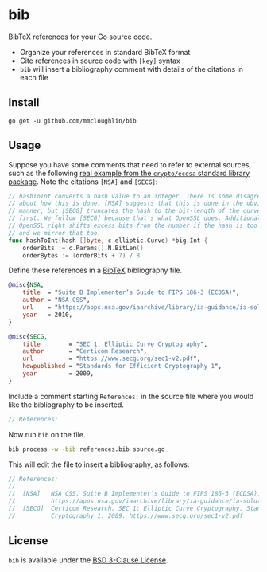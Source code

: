 # bib

BibTeX references for your Go source code.

* Organize your references in standard BibTeX format
* Cite references in source code with `[key]` syntax
* `bib` will insert a bibliography comment with details of the citations in each file

## Install

```
go get -u github.com/mmcloughlin/bib
```

## Usage

Suppose you have some comments that need to refer to external sources, such
as the following [real example from the `crypto/ecdsa` standard library
package](https://github.com/golang/go/blob/go1.13.7/src/crypto/ecdsa/ecdsa.go).
Note the citations `[NSA]` and `[SECG]`:

[embedmd]:# (testdata/golden/ecdsa.in go /\/\/ hashToInt/ /orderBytes.+$/)
```go
// hashToInt converts a hash value to an integer. There is some disagreement
// about how this is done. [NSA] suggests that this is done in the obvious
// manner, but [SECG] truncates the hash to the bit-length of the curve order
// first. We follow [SECG] because that's what OpenSSL does. Additionally,
// OpenSSL right shifts excess bits from the number if the hash is too large
// and we mirror that too.
func hashToInt(hash []byte, c elliptic.Curve) *big.Int {
	orderBits := c.Params().N.BitLen()
	orderBytes := (orderBits + 7) / 8
```

Define these references in a [BibTeX](http://www.bibtex.org/) bibliography file.

[embedmd]:# (testdata/golden/ecdsa.bib)
```bib
@misc{NSA,
    title  = "Suite B Implementer’s Guide to FIPS 186-3 (ECDSA)",
    author = "NSA CSS",
    url    = "https://apps.nsa.gov/iaarchive/library/ia-guidance/ia-solutions-for-classified/algorithm-guidance/suite-b-implementers-guide-to-fips-186-3-ecdsa.cfm",
    year   = 2010,
}

@misc{SECG,
    title        = "SEC 1: Elliptic Curve Cryptography",
    author       = "Certicom Research",
    url          = "https://www.secg.org/sec1-v2.pdf",
    howpublished = "Standards for Efficient Cryptography 1",
    year         = 2009,
}
```

Include a comment starting `References:` in the source file where you would
like the bibliography to be inserted.

[embedmd]:# (testdata/golden/ecdsa.in go /\/\/ References:/ /References:$/)
```go
// References:
```

Now run `bib` on the file.

[embedmd]:# (testdata/scripts/basic.txt sh /bib process -w/ /source\.go/)
```sh
bib process -w -bib references.bib source.go
```

This will edit the file to insert a bibliography, as follows:

[embedmd]:# (testdata/golden/ecdsa.golden go /\/\/ References:/ /secg\.org.+$/)
```go
// References:
//
//	[NSA]   NSA CSS. Suite B Implementer’s Guide to FIPS 186-3 (ECDSA). 2010.
//	        https://apps.nsa.gov/iaarchive/library/ia-guidance/ia-solutions-for-classified/algorithm-guidance/suite-b-implementers-guide-to-fips-186-3-ecdsa.cfm
//	[SECG]  Certicom Research. SEC 1: Elliptic Curve Cryptography. Standards for Efficient
//	        Cryptography 1. 2009. https://www.secg.org/sec1-v2.pdf
```

## License

`bib` is available under the [BSD 3-Clause License](LICENSE).
